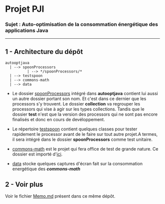 Projet PJI
==
### Sujet : Auto-optimisation de la consommation énergétique des applications Java
________________________

## 1 - Architecture du dépôt
```
autooptjava
  | --> spoonProcessors
          | --> */spoonProcessors/*
  | --> testspoon
  | --> commons-math
  | --> data
```

* Le dossier [spoonProcessors](spoonProcessors) intégré dans **autooptjava** contient lui aussi un autre dossier portant son nom. Et c'est dans ce dernier que les processors s'y trouvent. Le dossier **collection** va regrouper les processors qui vise à agir sur les types collections. Tandis que le dossier **test** n'est que la version des processors qui ne sont pas encore finalisés et donc en cours de devéloppement.

* Le répertoire [testspoon](testspoon) contient quelques classes pour tester rapidement le processor avant de le faire sur tout autre projet.A termes, il sera intégré dans le dossier **spoonProcessors** comme test unitaire.

* [commons-math](commons-math) est le projet qui fera office de test de grande nature. Ce dossier est importé d'[ici][commons-math].

* [data](data) stocke quelques captures d'écran fait sur la consommation energétique des ***commons-math***


## 2 - Voir plus
Voir le fichier [Memo.md](Memo.md) présent dans ce même dépôt.


<!-- Raccourcis vers des liens-->
[commons-math]:https://github.com/apache/commons-math
